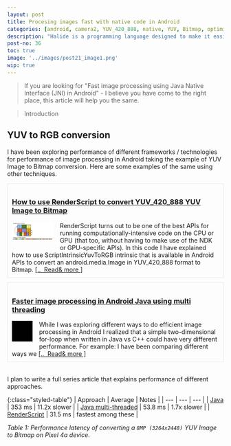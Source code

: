 ```yaml
---
layout: post
title: Procesing images fast with native code in Android
categories: [android, camera2, YUV_420_888, native, YUV, Bitmap, optimisation, JNI, c++]
description: "Halide is a programming language designed to make it easier to write high-performance image and array processing code on modern machines. Rather than being a standalone programming language, Halide is embedded in C++. It currently targets different CPUs, OSs, differnt compute APIs like CUDA, OpenGl, OpenCL etc. In this article I'll share about what Halide is, how to write Halide code and share performance number of halide code taking the same example of YUV to Bitmap conversion."
post-no: 36
toc: true
image: '../images/post21_image1.png'
wip: true
---
```


> If you are looking for "Fast image processing using Java Native Interface (JNI) in Android" - I believe you have come to the right place, this article will help you the same.

> Introduction

## YUV to RGB conversion
I have been exploring performance of different frameworks / technologies for performance of image processing in Android taking the example of YUV Image to Bitmap conversion. Here are some examples of the same using other techniques.

<div class="post-info" style="border: 1px solid #cfcfcf73;padding: 10px;margin: 10px 0px 0px 0px;">
    <h3 class="post-header"><a class="post-link" href="https://blog.minhazav.dev/how-to-use-renderscript-to-convert-YUV_420_888-yuv-image-to-bitmap/">How to use RenderScript to convert YUV_420_888 YUV Image to Bitmap</a></h3>
     <span class="post-description">
       <img src="../images/post21_image1.png" style="max-width: 20%; float: left; margin: 0px 15px 10px 0px;">
       RenderScript turns out to be one of the best APIs for running computationally-intensive code on the CPU or GPU (that too, without having to make use of the NDK or GPU-specific APIs). In this code I have explained how to use ScriptIntrinsicYuvToRGB intrinsic that is available in Android APIs to convert an android.media.Image in YUV_420_888 format to Bitmap.
     </span>
     <span class="read-more"><a href="https://blog.minhazav.dev/how-to-use-renderscript-to-convert-YUV_420_888-yuv-image-to-bitmap/">[.. &nbsp;Read&&nbsp;more&nbsp;]</a></span>
</div>

<div class="post-info" style="border: 1px solid #cfcfcf73;padding: 10px;margin: 10px 0px 0px 0px;">
    <h3 class="post-header"><a class="post-link" href="https://blog.minhazav.dev/faster-image-processing-in-android-java-using-multi-threading/">Faster image processing in Android Java using multi threading</a></h3>
     <span class="post-description">
       <img src="../images/post28_image1.gif" style="max-width: 10%; float: left; margin: 0px 15px 10px 0px;">
       While I was exploring different ways to do efficient image processing in Android I realized that a simple two-dimensional for-loop when written in Java vs C++ could have very different performance. For example: I have been comparing different ways we
     </span>
     <span class="read-more"><a href="https://blog.minhazav.dev/faster-image-processing-in-android-java-using-multi-threading/">[.. &nbsp;Read&&nbsp;more&nbsp;]</a></span>
</div>
<br>

I plan to write a full series article that explains performance of different approaches.

{:class="styled-table"}
| Approach | Average | Notes |
| --- | --- | --- |
| [Java](https://blog.minhazav.dev/faster-image-processing-in-android-java-using-multi-threading/)	| 353 ms |	11.2x slower |
| [Java multi-threaded](https://blog.minhazav.dev/faster-image-processing-in-android-java-using-multi-threading/#multi-threaded-java-code) | 53.8 ms |	1.7x slower |
| [RenderScript](https://blog.minhazav.dev/how-to-use-renderscript-to-convert-YUV_420_888-yuv-image-to-bitmap/) | 31.5 ms |	fastest among these |

_Table 1: Performance latency of converting a `8MP (3264x2448)` YUV Image to Bitmap on Pixel 4a device_.